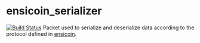 # ensicoin\_serializer
[![Build Status](https://travis-ci.com/EnsicoinDevs/ensicoin_serializer.svg?branch=master)](https://travis-ci.com/EnsicoinDevs/ensicoin_serializer)
Packet used to serialize and deserialize data according to the protocol defined in [ensicoin](https://github.com/EnsicoinDevs/ensicoin).

